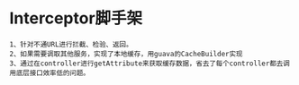 # Interceptor脚手架


```
1、针对不通URL进行拦截、检验、返回。
2、如果需要调取其他服务，实现了本地缓存，用guava的CacheBuilder实现
3、通过在controller进行getAttribute来获取缓存数据，省去了每个controller都去调用底层接口效率低的问题。

```
